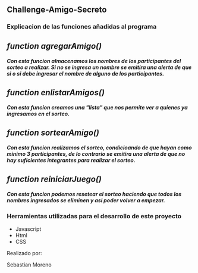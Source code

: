 ## Challenge-Amigo-Secreto

### **Explicacion de las funciones añadidas al programa**

## *function agregarAmigo()*
##### Con esta funcion almacenamos los nombres de los participantes del sorteo a realizar. Si no se ingresa un nombre se emitira una alerta de que si o si debe ingresar el nombre de alguno de los participantes.

## *function enlistarAmigos()*
##### Con esta funcion creamos una "lista" que nos permite ver a quienes ya ingresamos en el sorteo.

## *function sortearAmigo()*
##### Con esta funcion realizamos el sorteo, condicioando de que hayan como minimo 3 participantes, de lo contrario se emitira una alerta de que no hay suficientes integrantes para realizar el sorteo.

## *function reiniciarJuego()*
##### Con esta funcion podemos resetear el sorteo haciendo que todos los nombres ingresados se eliminen y asi poder volver a empezar.

### Herramientas utilizadas para el desarrollo de este proyecto

- Javascript
- Html
- CSS

Realizado por:

Sebastian Moreno
